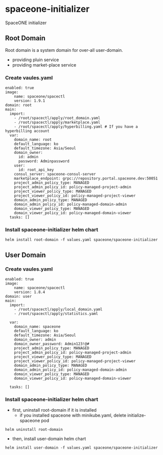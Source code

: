 # spaceone-initializer

SpaceONE initializer

## Root Domain

Root domain is a system domain for over-all user-domain.

* providing pluin service
* providing market-place service

### Create vaules.yaml

~~~
enabled: true
image:
    name: spaceone/spacectl
    version: 1.9.1
domain: root
main:
  import:
    - /root/spacectl/apply/root_domain.yaml 
    - /root/spacectl/apply/marketplace.yaml
    - /root/spacectl/apply/hyperbilling.yaml # If you have a hyperbilling account
  var:
    domain_name: root
    default_language: ko
    default_timezone: Asia/Seoul
    domain_owner:
      id: admin
      password: Adminpassword
    user:
      id: root_api_key
    consul_server: spaceone-consul-server
    marketplace_endpoint: grpc://repository.portal.spaceone.dev:50051
    project_admin_policy_type: MANAGED
    project_admin_policy_id: policy-managed-project-admin
    project_viewer_policy_type: MANAGED
    project_viewer_policy_id: policy-managed-project-viewer
    domain_admin_policy_type: MANAGED
    domain_admin_policy_id: policy-managed-domain-admin
    domain_viewer_policy_type: MANAGED
    domain_viewer_policy_id: policy-managed-domain-viewer
  tasks: []
~~~

### Install spaceone-initializer helm chart
~~~
helm install root-domain -f values.yaml spaceone/spaceone-initializer
~~~

## User Domain

### Create vaules.yaml
~~~
enabled: true
image:
    name: spaceone/spacectl
    version: 1.8.4
domain: user
main:
  import:
    - /root/spacectl/apply/local_domain.yaml
    - /root/spacectl/apply/statistics.yaml

  var:
    domain_name: spaceone
    default_language: ko
    default_timezone: Asia/Seoul
    domain_owner: admin
    domain_owner_password: Admin123!@#
    project_admin_policy_type: MANAGED
    project_admin_policy_id: policy-managed-project-admin
    project_viewer_policy_type: MANAGED
    project_viewer_policy_id: policy-managed-project-viewer
    domain_admin_policy_type: MANAGED
    domain_admin_policy_id: policy-managed-domain-admin
    domain_viewer_policy_type: MANAGED
    domain_viewer_policy_id: policy-managed-domain-viewer

  tasks: []
~~~

### Install spaceone-initializer helm chart
- first, uninstall root-domain if it is installed
    - if you installed spaceone with minikube.yaml, delete initialize-spaceone pod
~~~
helm uninstall root-domain
~~~
- then, install user-domain helm chart
~~~
helm install user-domain -f values.yaml spaceone/spaceone-initializer
~~~

